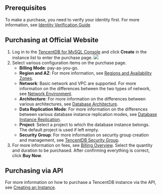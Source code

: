 ## Prerequisites
To make a purchase, you need to verify your identity first. For more information, see [Identity Verification Guide](http://intl.cloud.tencent.com/document/product/378/3629)

## Purchasing at Official Website
1. Log in to the [TencentDB for MySQL Console](https://console.cloud.tencent.com/cdb) and click **Create** in the instance list to enter the purchase page.
 ![](https://main.qcloudimg.com/raw/2aabde9350d0f029407be77253dd0f3c.png)
2. Select various configuration items on the purchase page.
   - **Billing Mode**:  pay-as-you-go.
   - **Region and AZ**: For more information, see [Regions and Availability Zones](https://intl.cloud.tencent.com/document/product/236/8458).
   - **Network**: Basic network and VPC are supported. For more information on the differences between the two types of network, see [Network Environment](http://intl.cloud.tencent.com/document/product/213/5227).
   - **Architecture**: For more information on the differences between various architectures, see [Database Architecture](https://intl.cloud.tencent.com/document/product/236/17136).
   - **Data Replication Mode**: For more information on the differences between various database instance replication modes, see [Database Instance Replication](http://intl.cloud.tencent.com/document/product/236/7913).
   - **Project**: Select a project to which the database instance belongs. The default project is used if left empty.
   - **Security Group**: For more information on security group creation and management, see [TencentDB Security Group](https://intl.cloud.tencent.com/document/product/236/14470).
3. For more information on fees, see [Billing Overview](https://intl.cloud.tencent.com/document/product/236/18335). Select the quantity and duration to be purchased. After confirming everything is correct, click **Buy Now**.


## Purchasing via API
For more information on how to purchase a TencentDB instance via the API, see [Creating an Instance](http://intl.cloud.tencent.com/document/product/236/15871).

 
